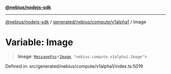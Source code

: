 [**@nebius/nodejs-sdk**](../../../../../README.md)

---

[@nebius/nodejs-sdk](../../../../../README.md) / [generated/nebius/compute/v1alpha1](../README.md) / Image

# Variable: Image

> **Image**: [`MessageFns`](../../../../../runtime/protos/core/interfaces/MessageFns.md)\<[`Image`](../interfaces/Image.md), `"nebius.compute.v1alpha1.Image"`\>

Defined in: src/generated/nebius/compute/v1alpha1/index.ts:5019
